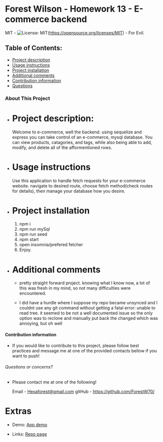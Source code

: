 # Forest Wilson - Homework 13 - E-commerce backend
MIT - ![License: MIT](https://img.shields.io/badge/License-MIT-yellow.svg)(https://opensource.org/licenses/MIT) - For Evil.

## Table of Contents:
- [Project description](#project-description)
- [Usage instructions](#usage-instructions)
- [Project installation](#project-installation)
- [Additional comments](#additional-comments)
- [Contribution information](#contribution-information)
- [Questions](#questions-or-concerns)


### About This Project

* # Project description:
  Welcome to e-commerce, well the backend. using sequelize and express you can take control of an e-commerce, mysql database. You can view products, catagories, and tags, while also being able to add, modify, and delete all of the afformentioned rows. 

* # Usage instructions
  Use this application to handle fetch requests for your e-commerce website. navigate to desired route, choose fetch method(check routes for details), then manage your database how you desire.

* # Project installation
  1. npm i 
  2. npm run mySql 
  3. npm run seed 
  4. npm start 
  5. open insomnia/prefered fetcher 
  6. Enjoy. 
     
* # Additional comments
  - pretty straight forward project. knowing what I know now, a lot of this was fresh in my mind, so not many difficulties were encountered. 

  - I did have a hurdle where I suppose my repo became unsynced and I couldnt use any git command without getting a fatal error: unable to read tree. it seemed to be not a well documented issue so the only option was to reclone and manually put back the changed which was annoying, but oh well 


#### Contribution information 

- If you would like to contribute to this project, please follow best practices and message me at one of the provided contacts bellow if you want to push!

###### Questions or concerns? 
* Please contact me at one of the following!

  Email - Hexaforest@gmail.com
  gitHub - https://github.com/ForestW70/


# Extras

* Demo:
  [App demo](tbd)

* Links:
  [Repo page](https://github.com/ForestW70/hw13ecommercebackend)
